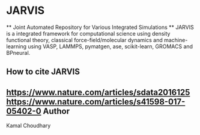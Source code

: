 JARVIS 
=====

** Joint Automated Repository for Various Integrated Simulations **
JARVIS is a integrated framework for computational science using density functional theory,
classical force-field/molecular dynamics and machine-learning using VASP, LAMMPS, 
pymatgen, ase, scikit-learn, GROMACS and BPneural.

How to cite JARVIS 
-----------------
https://www.nature.com/articles/sdata2016125
https://www.nature.com/articles/s41598-017-05402-0
Author
-----------------
Kamal Choudhary
